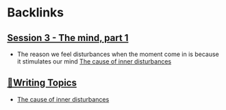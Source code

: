 
# Backlinks
## [Session 3 - The mind, part 1](<Session 3 - The mind, part 1.md>)
- The reason we feel disturbances when the moment come in is because it stimulates our mind [The cause of inner disturbances](<The cause of inner disturbances.md>)

## [🧭Writing Topics](<🧭Writing Topics.md>)
- [The cause of inner disturbances](<The cause of inner disturbances.md>)

